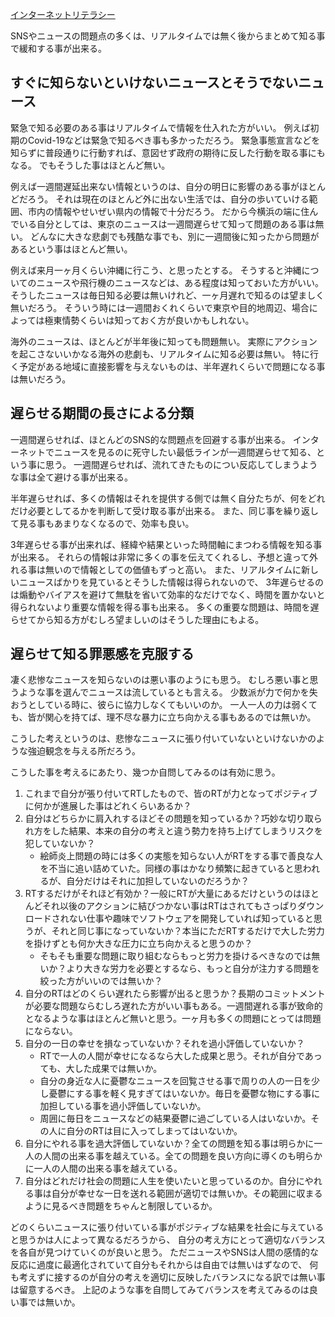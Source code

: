 [インターネットリテラシー](%E3%82%A4%E3%83%B3%E3%82%BF%E3%83%BC%E3%83%8D%E3%83%83%E3%83%88%E3%83%AA%E3%83%86%E3%83%A9%E3%82%B7%E3%83%BC)

SNSやニュースの問題点の多くは、リアルタイムでは無く後からまとめて知る事で緩和する事が出来る。

## すぐに知らないといけないニュースとそうでないニュース

緊急で知る必要のある事はリアルタイムで情報を仕入れた方がいい。
例えば初期のCovid-19などは緊急で知るべき事も多かっただろう。
緊急事態宣言などを知らずに普段通りに行動すれば、意図せず政府の期待に反した行動を取る事にもなる。
でもそうした事はほとんど無い。

例えば一週間遅延出来ない情報というのは、自分の明日に影響のある事がほとんどだろう。
それは現在のほとんど外に出ない生活では、自分の歩いていける範囲、市内の情報やせいぜい県内の情報で十分だろう。
だから今横浜の端に住んでいる自分としては、東京のニュースは一週間遅らせて知って問題のある事は無い。
どんなに大きな悲劇でも残酷な事でも、別に一週間後に知ったから問題があるという事はほとんど無い。

例えば来月一ヶ月くらい沖縄に行こう、と思ったとする。
そうすると沖縄についてのニュースや飛行機のニュースなどは、ある程度は知っておいた方がいい。
そうしたニュースは毎日知る必要は無いけれど、一ヶ月遅れで知るのは望ましく無いだろう。
そういう時には一週間おくれくらいで東京や目的地周辺、場合によっては極東情勢くらいは知っておく方が良いかもしれない。

海外のニュースは、ほとんどが半年後に知っても問題無い。
実際にアクションを起こさないいかなる海外の悲劇も、リアルタイムに知る必要は無い。
特に行く予定がある地域に直接影響を与えないものは、半年遅れくらいで問題になる事は無いだろう。

## 遅らせる期間の長さによる分類

一週間遅らせれば、ほとんどのSNS的な問題点を回避する事が出来る。
インターネットでニュースを見るのに死守したい最低ラインが一週間遅らせて知る、という事に思う。
一週間遅らせれば、流れてきたものについ反応してしまうような事は全て避ける事が出来る。

半年遅らせれば、多くの情報はそれを提供する側では無く自分たちが、何をどれだけ必要としてるかを判断して受け取る事が出来る。
また、同じ事を繰り返して見る事もあまりなくなるので、効率も良い。

3年遅らせる事が出来れば、経緯や結果といった時間軸にまつわる情報を知る事が出来る。
それらの情報は非常に多くの事を伝えてくれるし、予想と違って外れる事は無いので情報としての価値もずっと高い。
また、リアルタイムに新しいニュースばかりを見ているとそうした情報は得られないので、
3年遅らせるのは煽動やバイアスを避けて無駄を省いて効率的なだけでなく、時間を置かないと得られないより重要な情報を得る事も出来る。
多くの重要な問題は、時間を遅らせてから知る方がむしろ望ましいのはそうした理由にもよる。

## 遅らせて知る罪悪感を克服する

凄く悲惨なニュースを知らないのは悪い事のようにも思う。
むしろ悪い事と思うような事を選んでニュースは流しているとも言える。
少数派が力で何かを失おうとしている時に、彼らに協力しなくてもいいのか。
一人一人の力は弱くても、皆が関心を持てば、理不尽な暴力に立ち向かえる事もあるのでは無いか。

こうした考えというのは、悲惨なニュースに張り付いていないといけないかのような強迫観念を与える所だろう。

こうした事を考えるにあたり、幾つか自問してみるのは有効に思う。

1. これまで自分が張り付いてRTしたもので、皆のRTが力となってポジティブに何かが進展した事はどれくらいあるか？
2. 自分はどちらかに肩入れするほどその問題を知っているか？巧妙な切り取られ方をした結果、本来の自分の考えと違う勢力を持ち上げてしまうリスクを犯していないか？
   - 絵師炎上問題の時には多くの実態を知らない人がRTをする事で善良な人を不当に追い詰めていた。同様の事はかなり頻繁に起きていると思われるが、自分だけはそれに加担していないのだろうか？
3. RTするだけがそれほど有効か？一般にRTが大量にあるだけというのはほとんどそれ以後のアクションに結びつかない事はRTはされてもさっぱりダウンロードされない仕事や趣味でソフトウェアを開発していれば知っていると思うが、それと同じ事になっていないか？本当にただRTするだけで大した労力を掛けずとも何か大きな圧力に立ち向かえると思うのか？
    - そもそも重要な問題に取り組むならもっと労力を掛けるべきなのでは無いか？より大きな労力を必要とするなら、もっと自分が注力する問題を絞った方がいいのでは無いか？
4. 自分のRTはどのくらい遅れたら影響が出ると思うか？長期のコミットメントが必要な問題ならむしろ遅れた方がいい事もある。一週間遅れる事が致命的となるような事はほとんど無いと思う。一ヶ月も多くの問題にとっては問題にならない。
5. 自分の一日の幸せを損なっていないか？それを過小評価していないか？
   - RTで一人の人間が幸せになるなら大した成果と思う。それが自分であっても、大した成果では無いか。
   - 自分の身近な人に憂鬱なニュースを回覧させる事で周りの人の一日を少し憂鬱にする事を軽く見すぎてはいないか。毎日を憂鬱な物にする事に加担している事を過小評価していないか。
   - 周囲に毎日をニュースなどの結果憂鬱に過ごしている人はいないか。その人に自分のRTは目に入ってしまってはいないか。
6. 自分にやれる事を過大評価していないか？全ての問題を知る事は明らかに一人の人間の出来る事を越えている。全ての問題を良い方向に導くのも明らかに一人の人間の出来る事を越えている。
7. 自分はどれだけ社会の問題に人生を使いたいと思っているのか。自分にやれる事は自分が幸せな一日を送れる範囲が適切では無いか。その範囲に収まるように見るべき問題をちゃんと制限しているか。

どのくらいニュースに張り付いている事がポジティブな結果を社会に与えていると思うかは人によって異なるだろうから、
自分の考え方にとって適切なバランスを各自が見つけていくのが良いと思う。
ただニュースやSNSは人間の感情的な反応に過度に最適化されていて自分もそれからは自由では無いはずなので、
何も考えずに接するのが自分の考えを適切に反映したバランスになる訳では無い事は留意するべき。
上記のような事を自問してみてバランスを考えてみるのは良い事では無いか。